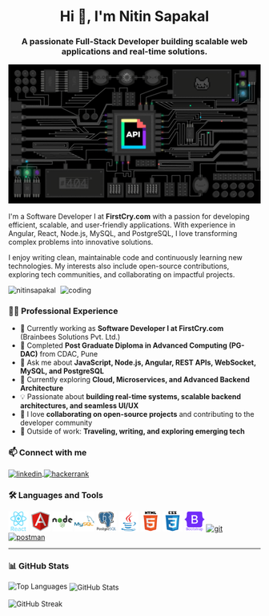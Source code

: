 <h1 align="center">Hi 👋, I'm Nitin Sapakal</h1>
<h3 align="center">A passionate Full-Stack Developer building scalable web applications and real-time solutions.</h3>

![MasterHead](https://github.com/Nitinsapakal/Nitinsapakal/blob/main/api_giphy_header.gif)

<p align="left">
I'm a Software Developer I at <strong>FirstCry.com</strong> with a passion for developing efficient, scalable, and user-friendly applications. With experience in Angular, React, Node.js, MySQL, and PostgreSQL, I love transforming complex problems into innovative solutions.
</p>

<p align="left">
I enjoy writing clean, maintainable code and continuously learning new technologies. My interests also include open-source contributions, exploring tech communities, and collaborating on impactful projects.
</p>

<img align="right" alt="coding" width="400" src="https://cdn.dribbble.com/users/1059583/screenshots/4171367/coding-freak.gif">

<p align="left">
  <img src="https://komarev.com/ghpvc/?username=nitinsapakal&label=Profile%20views&color=0e75b6&style=flat" alt="nitinsapakal" />
</p>

### 👨‍💻 Professional Experience

- 🔭 Currently working as **Software Developer I at FirstCry.com** (Brainbees Solutions Pvt. Ltd.)
- 🧠 Completed **Post Graduate Diploma in Advanced Computing (PG-DAC)** from CDAC, Pune
- 💬 Ask me about **JavaScript, Node.js, Angular, REST APIs, WebSocket, MySQL, and PostgreSQL**
- 🌱 Currently exploring **Cloud, Microservices, and Advanced Backend Architecture**
- 💡 Passionate about **building real-time systems, scalable backend architectures, and seamless UI/UX**
- 💞️ I love **collaborating on open-source projects** and contributing to the developer community
- 🧳 Outside of work: **Traveling, writing, and exploring emerging tech**

### 📫 Connect with me

<p align="left">
  <a href="https://linkedin.com/in/nitin-sapkal-74837a196" target="blank">
    <img align="center" src="https://raw.githubusercontent.com/rahuldkjain/github-profile-readme-generator/master/src/images/icons/Social/linked-in-alt.svg" alt="linkedin" height="30" width="40" />
  </a>
  <a href="https://www.hackerrank.com/sapkalnitin500" target="blank">
    <img align="center" src="https://raw.githubusercontent.com/rahuldkjain/github-profile-readme-generator/master/src/images/icons/Social/hackerrank.svg" alt="hackerrank" height="30" width="40" />
  </a>
</p>

### 🛠️ Languages and Tools

<p align="left">
  <a href="https://reactjs.org/" target="_blank"><img src="https://raw.githubusercontent.com/devicons/devicon/master/icons/react/react-original-wordmark.svg" alt="react" width="40" height="40"/></a>
  <a href="https://angular.io/" target="_blank"><img src="https://raw.githubusercontent.com/devicons/devicon/master/icons/angularjs/angularjs-original.svg" alt="angular" width="40" height="40"/></a>
  <a href="https://nodejs.org/" target="_blank"><img src="https://raw.githubusercontent.com/devicons/devicon/master/icons/nodejs/nodejs-original-wordmark.svg" alt="nodejs" width="40" height="40"/></a>
  <a href="https://www.mysql.com/" target="_blank"><img src="https://raw.githubusercontent.com/devicons/devicon/master/icons/mysql/mysql-original-wordmark.svg" alt="mysql" width="40" height="40"/></a>
  <a href="https://www.postgresql.org/" target="_blank"><img src="https://raw.githubusercontent.com/devicons/devicon/master/icons/postgresql/postgresql-original-wordmark.svg" alt="postgresql" width="40" height="40"/></a>
  <a href="https://www.java.com/" target="_blank"><img src="https://raw.githubusercontent.com/devicons/devicon/master/icons/java/java-original.svg" alt="java" width="40" height="40"/></a>
  <a href="https://www.w3.org/html/" target="_blank"><img src="https://raw.githubusercontent.com/devicons/devicon/master/icons/html5/html5-original-wordmark.svg" alt="html" width="40" height="40"/></a>
  <a href="https://www.w3schools.com/css/" target="_blank"><img src="https://raw.githubusercontent.com/devicons/devicon/master/icons/css3/css3-original-wordmark.svg" alt="css3" width="40" height="40"/></a>
  <a href="https://getbootstrap.com/" target="_blank"><img src="https://raw.githubusercontent.com/devicons/devicon/master/icons/bootstrap/bootstrap-plain-wordmark.svg" alt="bootstrap" width="40" height="40"/></a>
  <a href="https://git-scm.com/" target="_blank"><img src="https://www.vectorlogo.zone/logos/git-scm/git-scm-icon.svg" alt="git" width="40" height="40"/></a>
  <a href="https://www.postman.com/" target="_blank"><img src="https://www.vectorlogo.zone/logos/getpostman/getpostman-icon.svg" alt="postman" width="40" height="40"/></a>
</p>

---

### 📊 GitHub Stats

<p><img align="left" src="https://github-readme-stats.vercel.app/api/top-langs?username=nitinsapakal&show_icons=true&locale=en&layout=compact" alt="Top Languages" /></p>

<p>&nbsp;<img align="center" src="https://github-readme-stats.vercel.app/api?username=nitinsapakal&show_icons=true&locale=en" alt="GitHub Stats" /></p>

<p><img align="center" src="https://github-readme-streak-stats.herokuapp.com/?user=nitinsapakal&" alt="GitHub Streak" /></p>
